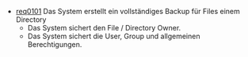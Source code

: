  * [req0101](https://github.com/DomainDrivenArchitecture/ddaRequirement/blob/master/en/requirements/req0101.md) Das System erstellt ein vollständiges Backup für Files einem Directory
    * Das System sichert den File / Directory Owner.
    * Das System sichert die User, Group und allgemeinen Berechtigungen.